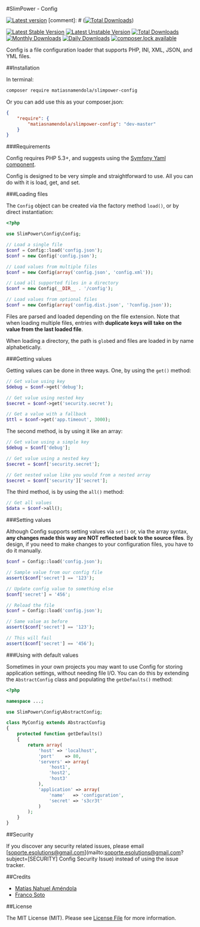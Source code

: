 #SlimPower - Config

[![Latest version][ico-version]][link-packagist]
[comment]: # ([![Total Downloads][ico-downloads]][link-downloads])

[![Latest Stable Version](https://poser.pugx.org/matiasnamendola/slimpower-config/version?format=flat-square)](https://packagist.org/packages/matiasnamendola/slimpower-config) 
[![Latest Unstable Version](https://poser.pugx.org/matiasnamendola/slimpower-config/v/unstable?format=flat-square)](//packagist.org/packages/matiasnamendola/slimpower-config) 
[![Total Downloads](https://poser.pugx.org/matiasnamendola/slimpower-config/downloads?format=flat-square)](https://packagist.org/packages/matiasnamendola/slimpower-config) 
[![Monthly Downloads](https://poser.pugx.org/matiasnamendola/slimpower-config/d/monthly?format=flat-square)](https://packagist.org/packages/matiasnamendola/slimpower-config)
[![Daily Downloads](https://poser.pugx.org/matiasnamendola/slimpower-config/d/daily?format=flat-square)](https://packagist.org/packages/matiasnamendola/slimpower-config)
[![composer.lock available](https://poser.pugx.org/matiasnamendola/slimpower-config/composerlock?format=flat-square)](https://packagist.org/packages/matiasnamendola/slimpower-config)

Config is a file configuration loader that supports PHP, INI, XML, JSON,
and YML files.

##Installation

In terminal:

```sh
composer require matiasnamendola/slimpower-config
```

Or you can add use this as your composer.json:

```json
{
    "require": {
        "matiasnamendola/slimpower-config": "dev-master"
    }
}
```

###Requirements

Config requires PHP 5.3+, and suggests using the [Symfony Yaml component](https://github.com/symfony/Yaml).

Config is designed to be very simple and straightforward to use. All you can do with
it is load, get, and set.

###Loading files

The `Config` object can be created via the factory method `load()`, or
by direct instantiation:

```php
<?php

use SlimPower\Config\Config;

// Load a single file
$conf = Config::load('config.json');
$conf = new Config('config.json');

// Load values from multiple files
$conf = new Config(array('config.json', 'config.xml'));

// Load all supported files in a directory
$conf = new Config(__DIR__ . '/config');

// Load values from optional files
$conf = new Config(array('config.dist.json', '?config.json'));
```

Files are parsed and loaded depending on the file extension. Note that when
loading multiple files, entries with **duplicate keys will take on the value
from the last loaded file**.

When loading a directory, the path is `glob`ed and files are loaded in by
name alphabetically.

###Getting values

Getting values can be done in three ways. One, by using the `get()` method:

```php
// Get value using key
$debug = $conf->get('debug');

// Get value using nested key
$secret = $conf->get('security.secret');

// Get a value with a fallback
$ttl = $conf->get('app.timeout', 3000);
```

The second method, is by using it like an array:

```php
// Get value using a simple key
$debug = $conf['debug'];

// Get value using a nested key
$secret = $conf['security.secret'];

// Get nested value like you would from a nested array
$secret = $conf['security']['secret'];
```

The third method, is by using the `all()` method:

```php
// Get all values
$data = $conf->all();
```

###Setting values

Although Config supports setting values via `set()` or, via the
array syntax, **any changes made this way are NOT reflected back to the
source files**. By design, if you need to make changes to your
configuration files, you have to do it manually.

```php
$conf = Config::load('config.json');

// Sample value from our config file
assert($conf['secret'] == '123');

// Update config value to something else
$conf['secret'] = '456';

// Reload the file
$conf = Config::load('config.json');

// Same value as before
assert($conf['secret'] == '123');

// This will fail
assert($conf['secret'] == '456');
```

###Using with default values

Sometimes in your own projects you may want to use Config for storing
application settings, without needing file I/O. You can do this by extending
the `AbstractConfig` class and populating the `getDefaults()` method:

```php
<?php

namespace ...;

use SlimPower\Config\AbstractConfig;

class MyConfig extends AbstractConfig
{
    protected function getDefaults()
    {
        return array(
            'host' => 'localhost',
            'port'    => 80,
            'servers' => array(
                'host1',
                'host2',
                'host3'
            ),
            'application' => array(
                'name'   => 'configuration',
                'secret' => 's3cr3t'
            )
        );
    }
}
```

##Security

If you discover any security related issues, please email [soporte.esolutions@gmail.com](mailto:soporte.esolutions@gmail.com?subject=[SECURITY] Config Security Issue) instead of using the issue tracker.


##Credits

- [Matías Nahuel Améndola](https://github.com/matiasnamendola)
- [Franco Soto](https://github.com/francosoto)


##License

The MIT License (MIT). Please see [License File](LICENSE.md) for more information.

[ico-version]: https://img.shields.io/packagist/v/MatiasNAmendola/slimpower-config.svg?style=flat-square
[ico-downloads]: https://img.shields.io/packagist/dt/MatiasNAmendola/slimpower-config.svg?style=flat-square

[link-packagist]: https://packagist.org/packages/matiasnamendola/slimpower-config
[link-downloads]: https://packagist.org/packages/matiasnamendola/slimpower-config
